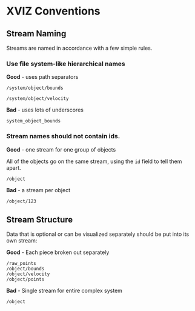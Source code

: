 # XVIZ Conventions

## Stream Naming

Streams are named in accordance with a few simple rules.


### Use file system-like hierarchical names

**Good** - uses path separators

`/system/object/bounds`

`/system/object/velocity`

**Bad** - uses lots of underscores

`system_object_bounds`

### Stream names should not contain ids.

**Good** - one stream for one group of objects

All of the objects go on the same stream, using the `id` field to tell them apart.

`/object`

**Bad** - a stream per object

`/object/123`


## Stream Structure

Data that is optional or can be visualized separately should be put into its own stream:

**Good** - Each piece broken out separately

```
/raw_points
/object/bounds
/object/velocity
/object/points
```

**Bad** - Single stream for entire complex system

```
/object
```
